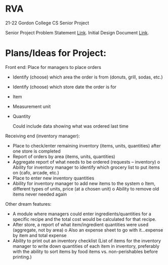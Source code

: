 # RVA
21-22 Gordon College CS Senior Project

Senior Project Problem Statement [Link](https://docs.google.com/document/d/1Xcbwg4K3Fhv3oUFh-9i_Q81I1Y1p6ym8wsgSIHjBBA0/edit?usp=sharing).
Initial Design Document [Link](https://docs.google.com/document/d/16FA-5HbT2uVkvgAXTeTjRo2QJxEuIR1Bfjdc5Mci7FI/edit?usp=sharing).

# Plans/Ideas for Project:

Front end:
Place for managers to place orders
-	Identify (choose) which area the order is from (donuts, grill, sodas, etc.)
-	Identify (choose) which store date the order is for 
-	Item
-	Measurement unit
-	Quantity

    Could include data showing what was ordered last time


Receiving end (inventory manager):
-	Place to check/enter remaining inventory (items, units, quantities) after one store is completed
-	Report of orders by area   (items, units, quantities)
-	Aggregate report of what needs to be ordered  (requests – inventory)
o	Ability for inventory manager to identify which grocery list to put items on (cafo, arcade, etc.)
-	Place to enter new inventory quantities
-	Ability for inventory manager to add new items to the system
o	Item, different types of units, price (at a chosen unit)
o	Ability to remove old items never needed again

Other dream features:
-	A module where managers could enter ingredients/quantities for a specific recipe and the total cost would be calculated for that recipe.
-	After store, a report of what item/ingredient quantities were used  (aggregate, not by area)
o	Also an expense sheet to go with it…expense by item and total expense
-	Ability to print out an inventory checklist (List of items for the inventory manager to write down quantities of each item in inventory, preferably with the ability to sort items by food items vs. non-perishables before printing.)
